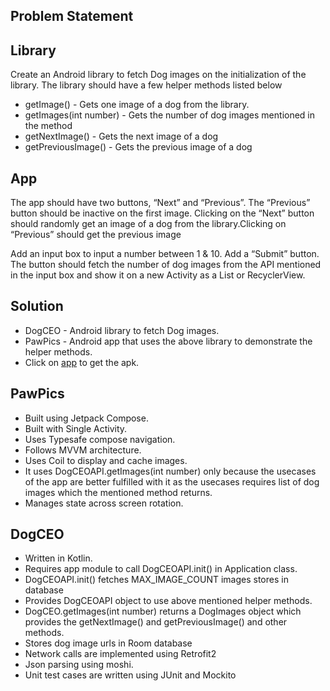 ## Problem Statement

## Library

Create an Android library to fetch Dog images on the initialization of the library. The library
should have a few helper methods listed below

- getImage() - Gets one image of a dog from the library.
- getImages(int number) - Gets the number of dog images mentioned in the method
- getNextImage() - Gets the next image of a dog
- getPreviousImage() - Gets the previous image of a dog

## App

The app should have two buttons, “Next” and “Previous”. The “Previous” button
should be inactive on the first image. Clicking on the “Next” button should randomly get an image of
a dog from the library.Clicking on “Previous” should get the previous image

Add an input box to input a number between 1 & 10. Add a “Submit” button. The button should
fetch the number of dog images from the API mentioned in the input box and show it on a new
Activity as a List or RecyclerView.

## Solution

- DogCEO - Android library to fetch Dog images.
- PawPics - Android app that uses the above library to demonstrate the helper
  methods.
- Click on [app](https://github.com/gupta-shrinath/PawPics/raw/refs/heads/main/apk/pawpics.apk) to
  get the apk.

## PawPics

- Built using Jetpack Compose.
- Built with Single Activity.
- Uses Typesafe compose navigation.
- Follows MVVM architecture.
- Uses Coil to display and cache images.
- It uses DogCEOAPI.getImages(int number) only because the usecases of the app are better fulfilled
  with it as the usecases requires list of dog images which the mentioned method returns.
- Manages state across screen rotation.

## DogCEO

- Written in Kotlin.
- Requires app module to call DogCEOAPI.init() in Application class.
- DogCEOAPI.init() fetches MAX_IMAGE_COUNT images stores in database
- Provides DogCEOAPI object to use above mentioned helper methods.
- DogCEO.getImages(int number) returns a DogImages object which provides the getNextImage() and
  getPreviousImage() and other methods.
- Stores dog image urls in Room database
- Network calls are implemented using Retrofit2
- Json parsing using moshi.
- Unit test cases are written using JUnit and Mockito
